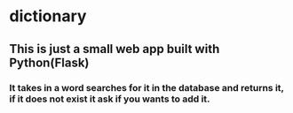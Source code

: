 # dictionary

## This is just a small web app built with Python(Flask)

### It takes in a word searches for it in the database and returns it, if it does not exist it ask if you wants to add it.
